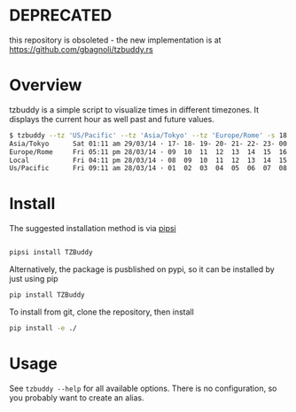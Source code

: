 # DEPRECATED

this repository is obsoleted - the new implementation is at
https://github.com/gbagnoli/tzbuddy.rs


Overview
=========

tzbuddy is a simple script to visualize times in different timezones.
It displays the current hour as well past and future values.

```bash
$ tzbuddy --tz 'US/Pacific' --tz 'Asia/Tokyo' --tz 'Europe/Rome' -s 18
Asia/Tokyo      Sat 01:11 am 29/03/14 · 17- 18- 19- 20- 21- 22- 23- 00 | 01 | 02  03  04  05  06  07  08  09  10
Europe/Rome     Fri 05:11 pm 28/03/14 · 09  10  11  12  13  14  15  16 | 17 | 18  19  20  21  22  23  00+ 01+ 02+
Local           Fri 04:11 pm 28/03/14 · 08  09  10  11  12  13  14  15 | 16 | 17  18  19  20  21  22  23  00+ 01+
Us/Pacific      Fri 09:11 am 28/03/14 · 01  02  03  04  05  06  07  08 | 09 | 10  11  12  13  14  15  16  17  18
```

Install
========

The suggested installation method is via
[pipsi](https://github.com/mitsuhiko/pipsi)

```bash

pipsi install TZBuddy
```

Alternatively, the package is pusblished on pypi, so it can be installed by just
using pip

```bash
pip install TZBuddy
```

To install from git, clone the repository, then install
```bash
pip install -e ./
```

Usage
=======

See `tzbuddy --help` for all available options. There is no configuration, so you probably want to create an alias.
